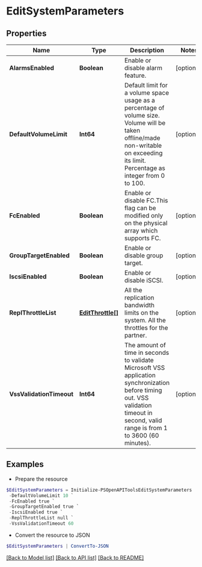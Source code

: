 # EditSystemParameters
## Properties

Name | Type | Description | Notes
------------ | ------------- | ------------- | -------------
**AlarmsEnabled** | **Boolean** | Enable or disable alarm feature. | [optional] 
**DefaultVolumeLimit** | **Int64** | Default limit for a volume space usage as a percentage of volume size. Volume will be taken offline/made non-writable on exceeding its limit. Percentage as integer from 0 to 100. | [optional] 
**FcEnabled** | **Boolean** | Enable or disable FC.This flag can be modified only on the physical array which supports FC. | [optional] 
**GroupTargetEnabled** | **Boolean** | Enable or disable group target. | [optional] 
**IscsiEnabled** | **Boolean** | Enable or disable iSCSI. | [optional] 
**ReplThrottleList** | [**EditThrottle[]**](EditThrottle.md) | All the replication bandwidth limits on the system. All the throttles for the partner. | [optional] 
**VssValidationTimeout** | **Int64** | The amount of time in seconds to validate Microsoft VSS application synchronization before timing out. VSS validation timeout in second, valid range is from 1 to 3600 (60 minutes). | [optional] 

## Examples

- Prepare the resource
```powershell
$EditSystemParameters = Initialize-PSOpenAPIToolsEditSystemParameters  -AlarmsEnabled true `
 -DefaultVolumeLimit 10 `
 -FcEnabled true `
 -GroupTargetEnabled true `
 -IscsiEnabled true `
 -ReplThrottleList null `
 -VssValidationTimeout 60
```

- Convert the resource to JSON
```powershell
$EditSystemParameters | ConvertTo-JSON
```

[[Back to Model list]](../README.md#documentation-for-models) [[Back to API list]](../README.md#documentation-for-api-endpoints) [[Back to README]](../README.md)

